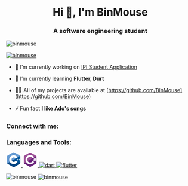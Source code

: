 <h1 align="center">Hi 👋, I'm BinMouse</h1>
<h3 align="center">A software engineering student</h3>

<p align="left"> <img src="https://komarev.com/ghpvc/?username=binmouse&label=Profile%20views&color=0e75b6&style=flat" alt="binmouse" /> </p>

<p align="left"> <a href="https://github.com/ryo-ma/github-profile-trophy"><img src="https://github-profile-trophy.vercel.app/?username=binmouse" alt="binmouse" /></a> </p>

- 🔭 I’m currently working on [IPI Student Application](https://github.com/BinMouse/ipi-student-application)

- 🌱 I’m currently learning **Flutter, Durt**

- 👨‍💻 All of my projects are available at [https://github.com/BinMouse](https://github.com/BinMouse)

- ⚡ Fun fact **I like Ado's songs**

<h3 align="left">Connect with me:</h3>
<p align="left">
</p>

<h3 align="left">Languages and Tools:</h3>
<p align="left"> <a href="https://www.w3schools.com/cpp/" target="_blank" rel="noreferrer"> <img src="https://raw.githubusercontent.com/devicons/devicon/master/icons/cplusplus/cplusplus-original.svg" alt="cplusplus" width="40" height="40"/> </a> <a href="https://www.w3schools.com/cs/" target="_blank" rel="noreferrer"> <img src="https://raw.githubusercontent.com/devicons/devicon/master/icons/csharp/csharp-original.svg" alt="csharp" width="40" height="40"/> </a> <a href="https://dart.dev" target="_blank" rel="noreferrer"> <img src="https://www.vectorlogo.zone/logos/dartlang/dartlang-icon.svg" alt="dart" width="40" height="40"/> </a> <a href="https://flutter.dev" target="_blank" rel="noreferrer"> <img src="https://www.vectorlogo.zone/logos/flutterio/flutterio-icon.svg" alt="flutter" width="40" height="40"/> </a> </p>

<p><img align="left" src="https://github-readme-stats.vercel.app/api/top-langs?username=binmouse&show_icons=true&locale=en&layout=compact" alt="binmouse" /></p>

<p>&nbsp;<img align="center" src="https://github-readme-stats.vercel.app/api?username=binmouse&show_icons=true&locale=en" alt="binmouse" /></p>
